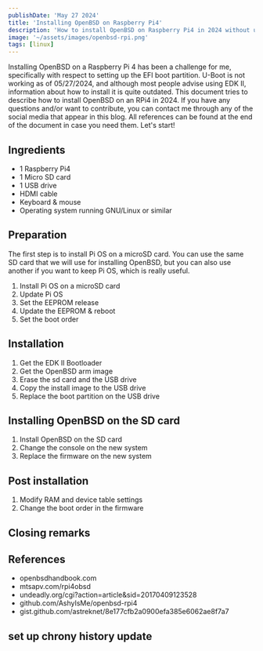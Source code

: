 ```yaml
---
publishDate: 'May 27 2024'
title: 'Installing OpenBSD on Raspberry Pi4'
description: 'How to install OpenBSD on Raspberry Pi4 in 2024 without using a serial adapter'
image: '~/assets/images/openbsd-rpi.png'
tags: [linux]
---
```


Installing OpenBSD on a Raspberry Pi 4 has been a challenge for me, specifically with respect to setting up the EFI boot partition. U-Boot is not working as of 05/27/2024, and although most people advise using EDK II, information about how to install it is quite outdated. This document tries to describe how to install OpenBSD on an RPi4 in 2024. If you have any questions and/or want to contribute, you can contact me through any of the social media that appear in this blog. All references can be found at the end of the document in case you need them. Let's start!

## Ingredients

* 1 Raspberry Pi4
* 1 Micro SD card
* 1 USB drive
* HDMI cable
* Keyboard & mouse
* Operating system running GNU/Linux or similar

## Preparation

The first step is to install Pi OS on a microSD card. You can use the same SD card that we will use for installing OpenBSD, but you can also use another if you want to keep Pi OS, which is really useful.

1. Install Pi OS on a microSD card
2. Update Pi OS
3. Set the EEPROM release
4. Update the EEPROM & reboot
5. Set the boot order

## Installation

1. Get the EDK II Bootloader
2. Get the OpenBSD arm image
3. Erase the sd card and the USB drive
4. Copy the install image to the USB drive
5. Replace the boot partition on the USB drive

## Installing OpenBSD on the SD card

1. Install OpenBSD on the SD card
2. Change the console on the new system
3. Replace the firmware on the new system

## Post installation

1. Modify RAM and device table settings
2. Change the boot order in the firmware

## Closing remarks

## References

* openbsdhandbook.com
* mtsapv.com/rpi4obsd
* undeadly.org/cgi?action=article&sid=20170409123528
* github.com/AshyIsMe/openbsd-rpi4
* gist.github.com/astreknet/8e177cfb2a0900efa385e6062ae8f7a7

## set up chrony history update
